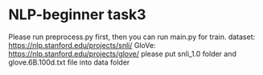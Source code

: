 # NLP-beginner task3
Please run preprocess.py first, then you can run main.py for train.
dataset: https://nlp.stanford.edu/projects/snli/
GloVe: https://nlp.stanford.edu/projects/glove/
please put snli_1.0 folder and glove.6B.100d.txt file into data folder